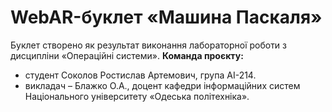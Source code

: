# WebAR-буклет «Машина Паскаля»
Буклет створено як результат виконання лабораторної роботи з дисципліни «Операційні системи».
**Команда проєкту:**
- студент Соколов Ростислав Артемович, група АІ-214.
- викладач – Блажко О.А., доцент кафедри інформаційних систем Національного університету «Одеська політехніка».
